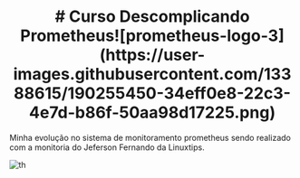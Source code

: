 <h1 align="center">  # Curso Descomplicando Prometheus![prometheus-logo-3](https://user-images.githubusercontent.com/13388615/190255450-34eff0e8-22c3-4e7d-b86f-50aa98d17225.png)
 </h1>




Minha evolução no sistema de monitoramento prometheus sendo realizado com a 
monitoria do Jeferson Fernando da Linuxtips.

![th](https://user-images.githubusercontent.com/13388615/190255209-fdb7b846-83e5-4f57-8408-8a86dbe3bb80.jpeg)
